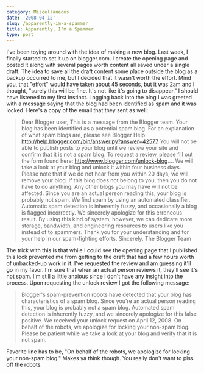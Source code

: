 ```yaml
---
category: Miscellaneous
date: '2008-04-12'
slug: /apparently-im-a-spammer
title: Apparently, I'm a Spammer
type: post
---
```



I've been toying around with the idea of making a new blog. Last
week, I finally started to set it up on blogger.com. I create the
opening page and posted it along with several pages worth content
all saved under a single draft. The idea to save all the draft
content some place outside the blog as a backup occurred to me, but
I decided that it wasn't worth the effort. Mind you, that "effort"
would have taken about 45 seconds, but it was 2am and I thought,
"surely this will be fine. It's not like it's going to disappear."
I should have listened to my first instinct. Logging back into the
blog I was greeted with a message saying that the blog had been
identified as spam and it was locked. Here's a copy of the email
that they sent as well:
> Dear Blogger user, This is a message from the Blogger team. Your
> blog has been identified as a potential spam blog. For an
> explanation of what spam blogs are, please see Blogger Help:
> http://help.blogger.com/bin/answer.py?answer=42577 You will not be
> able to publish posts to your blog until we review your site and
> confirm that it is not a spam blog. To request a review, please
> fill out the form found here:
> http://www.blogger.com/unlock-blog.... We will take a look at your
> blog and unlock it within four business days. Please note that if
> we do not hear from you within 20 days, we will remove your blog.
> If this blog does not belong to you, then you do not have to do
> anything. Any other blogs you may have will not be affected. Since
> you are an actual person reading this, your blog is probably not
> spam. We find spam by using an automated classifier. Automatic spam
> detection is inherently fuzzy, and occasionally a blog is flagged
> incorrectly. We sincerely apologize for this erroneous result. By
> using this kind of system, however, we can dedicate more storage,
> bandwidth, and engineering resources to users like you instead of
> to spammers. Thank you for your understanding and for your help in
> our spam-fighting efforts. Sincerely, The Blogger Team

The trick with this is that while I could see the opening page that
I published this lock prevented me from getting to the draft that
had a few hours worth of unbacked-up work in it. I've requested the
review and am guessing it'll go in my favor. I'm sure that when an
actual person reviews it, they'll see it's not spam. I'm still a
little anxious since I don't have any insight into the process.
Upon requesting the unlock review I got the following message:
> Blogger's spam-prevention robots have detected that your blog has
> characteristics of a spam blog. Since you're an actual person
> reading this, your blog is probably not a spam blog. Automated spam
> detection is inherently fuzzy, and we sincerely apologize for this
> false positive. We received your unlock request on April 12, 2008.
> On behalf of the robots, we apologize for locking your non-spam
> blog. Please be patient while we take a look at your blog and
> verify that it is not spam.

Favorite line has to be, "On behalf of the robots, we apologize for
locking your non-spam blog." Makes ya think though. You really
don't want to piss off the robots.